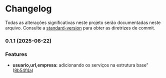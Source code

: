 # Changelog
Todas as alterações significativas neste projeto serão documentadas neste arquivo. Consulte a [standard-version](https://github.com/conventional-changelog/standard-version) para obter as diretrizes de commit.

### 0.1.1 (2025-06-22)


### Features

* **usuario,url,empresa:** adicionando os serviços na estrutura base" ([8b54f4a](https://github.com/Gianine12/encurtador-url/commit/8b54f4a5b8b5fb3620092adafb2a2b7b48debdf4))
